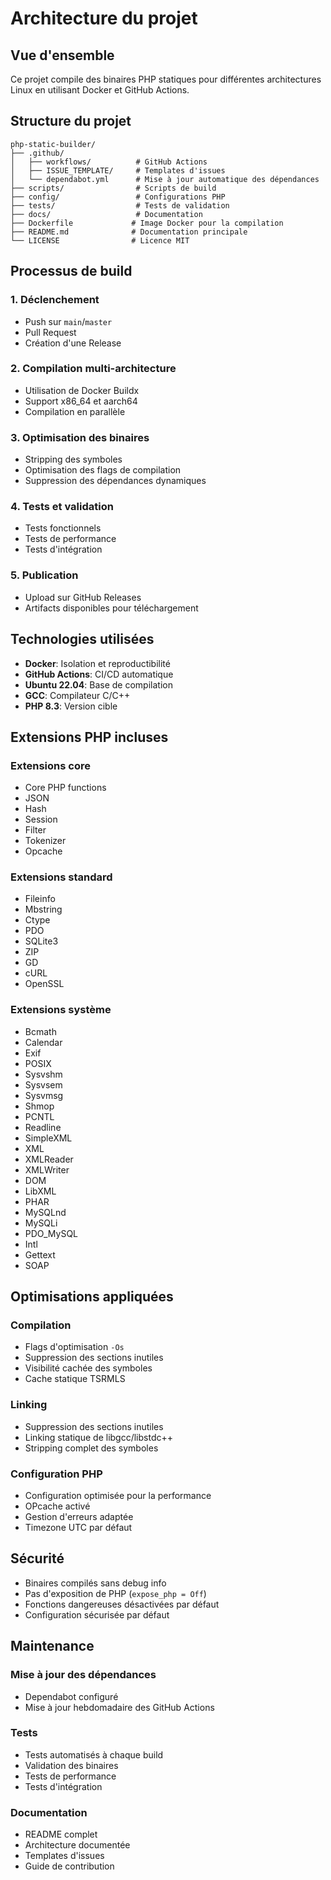 # Architecture du projet

## Vue d'ensemble

Ce projet compile des binaires PHP statiques pour différentes architectures Linux en utilisant Docker et GitHub Actions.

## Structure du projet

```
php-static-builder/
├── .github/
│   ├── workflows/          # GitHub Actions
│   ├── ISSUE_TEMPLATE/     # Templates d'issues
│   └── dependabot.yml      # Mise à jour automatique des dépendances
├── scripts/                # Scripts de build
├── config/                 # Configurations PHP
├── tests/                  # Tests de validation
├── docs/                   # Documentation
├── Dockerfile             # Image Docker pour la compilation
├── README.md              # Documentation principale
└── LICENSE                # Licence MIT
```

## Processus de build

### 1. Déclenchement
- Push sur `main`/`master`
- Pull Request
- Création d'une Release

### 2. Compilation multi-architecture
- Utilisation de Docker Buildx
- Support x86_64 et aarch64
- Compilation en parallèle

### 3. Optimisation des binaires
- Stripping des symboles
- Optimisation des flags de compilation
- Suppression des dépendances dynamiques

### 4. Tests et validation
- Tests fonctionnels
- Tests de performance
- Tests d'intégration

### 5. Publication
- Upload sur GitHub Releases
- Artifacts disponibles pour téléchargement

## Technologies utilisées

- **Docker**: Isolation et reproductibilité
- **GitHub Actions**: CI/CD automatique
- **Ubuntu 22.04**: Base de compilation
- **GCC**: Compilateur C/C++
- **PHP 8.3**: Version cible

## Extensions PHP incluses

### Extensions core
- Core PHP functions
- JSON
- Hash
- Session
- Filter
- Tokenizer
- Opcache

### Extensions standard
- Fileinfo
- Mbstring
- Ctype
- PDO
- SQLite3
- ZIP
- GD
- cURL
- OpenSSL

### Extensions système
- Bcmath
- Calendar
- Exif
- POSIX
- Sysvshm
- Sysvsem
- Sysvmsg
- Shmop
- PCNTL
- Readline
- SimpleXML
- XML
- XMLReader
- XMLWriter
- DOM
- LibXML
- PHAR
- MySQLnd
- MySQLi
- PDO_MySQL
- Intl
- Gettext
- SOAP

## Optimisations appliquées

### Compilation
- Flags d'optimisation `-Os`
- Suppression des sections inutiles
- Visibilité cachée des symboles
- Cache statique TSRMLS

### Linking
- Suppression des sections inutiles
- Linking statique de libgcc/libstdc++
- Stripping complet des symboles

### Configuration PHP
- Configuration optimisée pour la performance
- OPcache activé
- Gestion d'erreurs adaptée
- Timezone UTC par défaut

## Sécurité

- Binaires compilés sans debug info
- Pas d'exposition de PHP (`expose_php = Off`)
- Fonctions dangereuses désactivées par défaut
- Configuration sécurisée par défaut

## Maintenance

### Mise à jour des dépendances
- Dependabot configuré
- Mise à jour hebdomadaire des GitHub Actions

### Tests
- Tests automatisés à chaque build
- Validation des binaires
- Tests de performance
- Tests d'intégration

### Documentation
- README complet
- Architecture documentée
- Templates d'issues
- Guide de contribution
